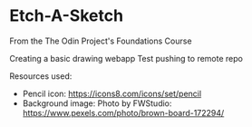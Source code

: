 # Etch-A-Sketch
From the The Odin Project's Foundations Course

Creating a basic drawing webapp
Test pushing to remote repo

Resources used:

- Pencil icon: https://icons8.com/icons/set/pencil
- Background image: Photo by FWStudio: https://www.pexels.com/photo/brown-board-172294/